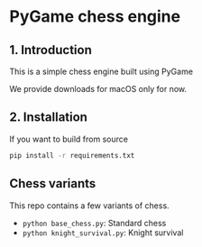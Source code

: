 # PyGame chess engine

## 1. Introduction

This is a simple chess engine built using PyGame

We provide downloads for macOS only for now.

## 2. Installation

If you want to build from source

```bash
pip install -r requirements.txt
```

## Chess variants

This repo contains a few variants of chess.

- `python base_chess.py`: Standard chess
- `python knight_survival.py`: Knight survival